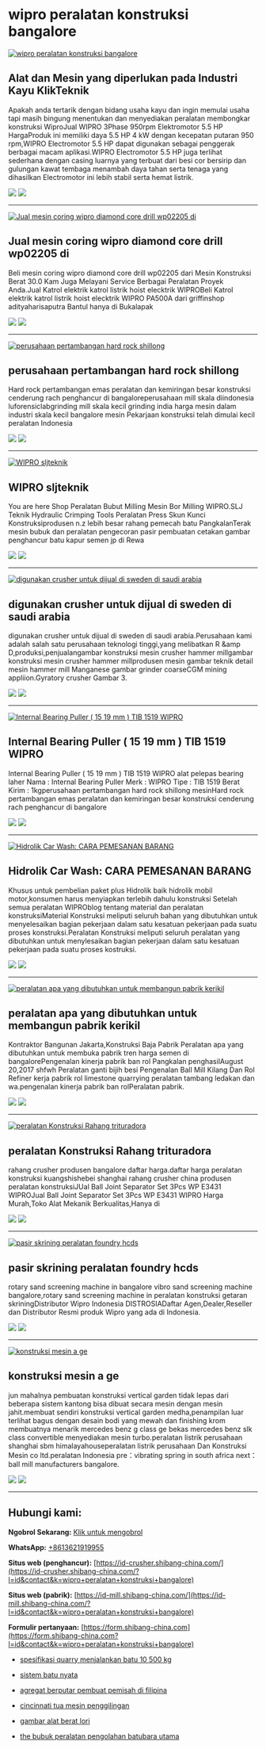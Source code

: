 # wipro peralatan konstruksi bangalore

<a href="https://swt.shibang-china.com/?l=id&img&k=wipro+peralatan+konstruksi+bangalore" target="_blank">![wipro peralatan konstruksi bangalore](http://static.shibang-china.com/all-800x300/625.jpg)</a>

## Alat dan Mesin yang diperlukan pada Industri Kayu KlikTeknik
Apakah anda tertarik dengan bidang usaha kayu dan ingin memulai usaha tapi masih bingung menentukan dan menyediakan peralatan membongkar konstruksi WiproJual WIPRO 3Phase 950rpm Elektromotor 5.5 HP HargaProduk ini memiliki daya 5.5 HP 4 kW dengan kecepatan putaran 950 rpm,WIPRO Electromotor 5.5 HP dapat digunakan sebagai penggerak berbagai macam aplikasi.WIPRO Electromotor 5.5 HP juga terlihat sederhana dengan casing luarnya yang terbuat dari besi cor bersirip dan gulungan kawat tembaga menambah daya tahan serta tenaga yang dihasilkan Electromotor ini lebih stabil serta hemat listrik.


<a href="https://whatsapp.shibangsoft.com/WhatsApp.php" target="_blank" title="WhatsApp">![](http://static.shibang-china.com/icon/whatsapp.png)</a> <a href="https://swt.shibang-china.com/?l=id&icon&k=wipro+peralatan+konstruksi+bangalore" target="_blank">![](http://static.shibang-china.com/icon/chat-id.png)</a>

---

<a href="https://swt.shibang-china.com/?l=id&img&k=wipro+peralatan+konstruksi+bangalore" target="_blank">![Jual mesin coring wipro diamond core drill wp02205 di](http://static.shibang-china.com/all-800x300/54.jpg)</a>

## Jual mesin coring wipro diamond core drill wp02205 di
Beli mesin coring wipro diamond core drill wp02205 dari Mesin Konstruksi Berat 30.0 Kam Juga Melayani Service Berbagai Peralatan Proyek Anda.Jual Katrol elektrik katrol listrik hoist elecktrik WIPROBeli Katrol elektrik katrol listrik hoist elecktrik WIPRO PA500A dari griffinshop adityaharisaputra Bantul hanya di Bukalapak


<a href="https://whatsapp.shibangsoft.com/WhatsApp.php" target="_blank" title="WhatsApp">![](http://static.shibang-china.com/icon/whatsapp.png)</a> <a href="https://swt.shibang-china.com/?l=id&icon&k=wipro+peralatan+konstruksi+bangalore" target="_blank">![](http://static.shibang-china.com/icon/chat-id.png)</a>

---

<a href="https://swt.shibang-china.com/?l=id&img&k=wipro+peralatan+konstruksi+bangalore" target="_blank">![perusahaan pertambangan hard rock shillong](http://static.shibang-china.com/all-800x300/726.jpg)</a>

## perusahaan pertambangan hard rock shillong
Hard rock pertambangan emas peralatan dan kemiringan besar konstruksi cenderung rach penghancur di bangaloreperusahaan mill skala diindonesia luforensiclabgrinding mill skala kecil grinding india harga mesin dalam industri skala kecil bangalore mesin Pekarjaan konstruksi telah dimulai kecil peralatan Indonesia


<a href="https://whatsapp.shibangsoft.com/WhatsApp.php" target="_blank" title="WhatsApp">![](http://static.shibang-china.com/icon/whatsapp.png)</a> <a href="https://swt.shibang-china.com/?l=id&icon&k=wipro+peralatan+konstruksi+bangalore" target="_blank">![](http://static.shibang-china.com/icon/chat-id.png)</a>

---

<a href="https://swt.shibang-china.com/?l=id&img&k=wipro+peralatan+konstruksi+bangalore" target="_blank">![WIPRO sljteknik](http://static.shibang-china.com/all-800x300/636.jpg)</a>

## WIPRO sljteknik
You are here Shop Peralatan Bubut Milling Mesin Bor Milling WIPRO.SLJ Teknik Hydraulic Crimping Tools Peralatan Press Skun Kunci Konstruksiprodusen n.z lebih besar rahang pemecah batu PangkalanTerak mesin bubuk dan peralatan pengecoran pasir pembuatan cetakan gambar penghancur batu kapur semen jp di Rewa


<a href="https://whatsapp.shibangsoft.com/WhatsApp.php" target="_blank" title="WhatsApp">![](http://static.shibang-china.com/icon/whatsapp.png)</a> <a href="https://swt.shibang-china.com/?l=id&icon&k=wipro+peralatan+konstruksi+bangalore" target="_blank">![](http://static.shibang-china.com/icon/chat-id.png)</a>

---

<a href="https://swt.shibang-china.com/?l=id&img&k=wipro+peralatan+konstruksi+bangalore" target="_blank">![digunakan crusher untuk dijual di sweden di saudi arabia](http://static.shibang-china.com/all-800x300/1519.jpg)</a>

## digunakan crusher untuk dijual di sweden di saudi arabia
digunakan crusher untuk dijual di sweden di saudi arabia.Perusahaan kami adalah salah satu perusahaan teknologi tinggi,yang melibatkan R &amp D,produksi,penjualangambar konstruksi mesin crusher hammer millgambar konstruksi mesin crusher hammer millprodusen mesin gambar teknik detail mesin hammer mill Manganese gambar grinder coarseCGM mining appliion.Gyratory crusher Gambar 3.


<a href="https://whatsapp.shibangsoft.com/WhatsApp.php" target="_blank" title="WhatsApp">![](http://static.shibang-china.com/icon/whatsapp.png)</a> <a href="https://swt.shibang-china.com/?l=id&icon&k=wipro+peralatan+konstruksi+bangalore" target="_blank">![](http://static.shibang-china.com/icon/chat-id.png)</a>

---

<a href="https://swt.shibang-china.com/?l=id&img&k=wipro+peralatan+konstruksi+bangalore" target="_blank">![Internal Bearing Puller ( 15 19 mm ) TIB 1519 WIPRO](http://static.shibang-china.com/all-800x300/451.jpg)</a>

## Internal Bearing Puller ( 15 19 mm ) TIB 1519 WIPRO
Internal Bearing Puller ( 15 19 mm ) TIB 1519 WIPRO alat pelepas bearing laher Nama : Internal Bearing Puller Merk : WIPRO Tipe : TIB 1519 Berat Kirim : 1kgperusahaan pertambangan hard rock shillong mesinHard rock pertambangan emas peralatan dan kemiringan besar konstruksi cenderung rach penghancur di bangalore


<a href="https://whatsapp.shibangsoft.com/WhatsApp.php" target="_blank" title="WhatsApp">![](http://static.shibang-china.com/icon/whatsapp.png)</a> <a href="https://swt.shibang-china.com/?l=id&icon&k=wipro+peralatan+konstruksi+bangalore" target="_blank">![](http://static.shibang-china.com/icon/chat-id.png)</a>

---

<a href="https://swt.shibang-china.com/?l=id&img&k=wipro+peralatan+konstruksi+bangalore" target="_blank">![Hidrolik Car Wash: CARA PEMESANAN BARANG](http://static.shibang-china.com/all-800x300/486.jpg)</a>

## Hidrolik Car Wash: CARA PEMESANAN BARANG
Khusus untuk pembelian paket plus Hidrolik baik hidrolik mobil motor,konsumen harus menyiapkan terlebih dahulu konstruksi Setelah semua peralatan WIPROblog tentang material dan peralatan konstruksiMaterial Konstruksi meliputi seluruh bahan yang dibutuhkan untuk menyelesaikan bagian pekerjaan dalam satu kesatuan pekerjaan pada suatu proses konstruksi.Peralatan Konstruksi meliputi seluruh peralatan yang dibutuhkan untuk menylesaikan bagian pekerjaan dalam satu kesatuan pekerjaan pada suatu proses kostruksi.


<a href="https://whatsapp.shibangsoft.com/WhatsApp.php" target="_blank" title="WhatsApp">![](http://static.shibang-china.com/icon/whatsapp.png)</a> <a href="https://swt.shibang-china.com/?l=id&icon&k=wipro+peralatan+konstruksi+bangalore" target="_blank">![](http://static.shibang-china.com/icon/chat-id.png)</a>

---

<a href="https://swt.shibang-china.com/?l=id&img&k=wipro+peralatan+konstruksi+bangalore" target="_blank">![peralatan apa yang dibutuhkan untuk membangun pabrik kerikil](http://static.shibang-china.com/all-800x300/941.jpg)</a>

## peralatan apa yang dibutuhkan untuk membangun pabrik kerikil
Kontraktor Bangunan Jakarta,Konstruksi Baja Pabrik Peralatan apa yang dibutuhkan untuk membuka pabrik tren harga semen di bangalorePengenalan kinerja pabrik ban rol Pangkalan penghasilAugust 20,2017 shfwh Peralatan ganti bijih besi Pengenalan Ball Mill Kilang Dan Rol Refiner kerja pabrik rol limestone quarrying peralatan tambang ledakan dan wa.pengenalan kinerja pabrik ban rolPeralatan pabrik.


<a href="https://whatsapp.shibangsoft.com/WhatsApp.php" target="_blank" title="WhatsApp">![](http://static.shibang-china.com/icon/whatsapp.png)</a> <a href="https://swt.shibang-china.com/?l=id&icon&k=wipro+peralatan+konstruksi+bangalore" target="_blank">![](http://static.shibang-china.com/icon/chat-id.png)</a>

---

<a href="https://swt.shibang-china.com/?l=id&img&k=wipro+peralatan+konstruksi+bangalore" target="_blank">![peralatan Konstruksi Rahang trituradora](http://static.shibang-china.com/all-800x300/186.jpg)</a>

## peralatan Konstruksi Rahang trituradora
rahang crusher produsen bangalore daftar harga.daftar harga peralatan konstruksi kuangshishebei shanghai rahang crusher china produsen peralatan konstruksiJUal Ball Joint Separator Set 3Pcs WP E3431 WIPROJual Ball Joint Separator Set 3Pcs WP E3431 WIPRO Harga Murah,Toko Alat Mekanik Berkualitas,Hanya di


<a href="https://whatsapp.shibangsoft.com/WhatsApp.php" target="_blank" title="WhatsApp">![](http://static.shibang-china.com/icon/whatsapp.png)</a> <a href="https://swt.shibang-china.com/?l=id&icon&k=wipro+peralatan+konstruksi+bangalore" target="_blank">![](http://static.shibang-china.com/icon/chat-id.png)</a>

---

<a href="https://swt.shibang-china.com/?l=id&img&k=wipro+peralatan+konstruksi+bangalore" target="_blank">![pasir skrining peralatan foundry hcds](http://static.shibang-china.com/all-800x300/887.jpg)</a>

## pasir skrining peralatan foundry hcds
rotary sand screening machine in bangalore vibro sand screening machine bangalore,rotary sand screening machine in peralatan konstruksi getaran skriningDistributor Wipro Indonesia DISTROSIADaftar Agen,Dealer,Reseller dan Distributor Resmi produk Wipro yang ada di Indonesia.


<a href="https://whatsapp.shibangsoft.com/WhatsApp.php" target="_blank" title="WhatsApp">![](http://static.shibang-china.com/icon/whatsapp.png)</a> <a href="https://swt.shibang-china.com/?l=id&icon&k=wipro+peralatan+konstruksi+bangalore" target="_blank">![](http://static.shibang-china.com/icon/chat-id.png)</a>

---

<a href="https://swt.shibang-china.com/?l=id&img&k=wipro+peralatan+konstruksi+bangalore" target="_blank">![konstruksi mesin a ge](http://static.shibang-china.com/all-800x300/956.jpg)</a>

## konstruksi mesin a ge
jun mahalnya pembuatan konstruksi vertical garden tidak lepas dari beberapa sistem kantong bisa dibuat secara mesin dengan mesin jahit.membuat sendiri konstruksi vertical garden medha,penampilan luar terlihat bagus dengan desain bodi yang mewah dan finishing krom membuatnya menarik mercedes benz g class ge bekas mercedes benz slk class convertible menyediakan mesin turbo.peralatan listrik perusahaan shanghai sbm himalayahouseperalatan listrik perusahaan Dan Konstruksi Mesin co ltd.peralatan Indonesia pre：vibrating spring in south africa next：ball mill manufacturers bangalore.


<a href="https://whatsapp.shibangsoft.com/WhatsApp.php" target="_blank" title="WhatsApp">![](http://static.shibang-china.com/icon/whatsapp.png)</a> <a href="https://swt.shibang-china.com/?l=id&icon&k=wipro+peralatan+konstruksi+bangalore" target="_blank">![](http://static.shibang-china.com/icon/chat-id.png)</a>

---
## Hubungi kami:

**Ngobrol Sekarang:** [Klik untuk mengobrol](https://swt.shibang-china.com?l=id&contact&k=wipro+peralatan+konstruksi+bangalore)

**WhatsApp:**  [+8613621919955](https://whatsapp.shibangsoft.com/WhatsApp.php)

**Situs web (penghancur):** [https://id-crusher.shibang-china.com/](https://id-crusher.shibang-china.com/?l=id&contact&k=wipro+peralatan+konstruksi+bangalore)

**Situs web (pabrik):** [https://id-mill.shibang-china.com/](https://id-mill.shibang-china.com/?l=id&contact&k=wipro+peralatan+konstruksi+bangalore)

**Formulir pertanyaan:** [https://form.shibang-china.com](https://form.shibang-china.com?l=id&contact&k=wipro+peralatan+konstruksi+bangalore)

* [spesifikasi quarry menjalankan batu 10 500 kg](../35/spesifikasi%20quarry%20menjalankan%20batu%2010%20500%20kg.md)

* [sistem batu nyata](../38/sistem%20batu%20nyata.md)

* [agregat berputar pembuat pemisah di filipina](../32/agregat%20berputar%20pembuat%20pemisah%20di%20filipina.md)

* [cincinnati tua mesin penggilingan](../31/cincinnati%20tua%20mesin%20penggilingan.md)

* [gambar alat berat lori](../31/gambar%20alat%20berat%20lori.md)

* [the bubuk peralatan pengolahan batubara utama](../35/the%20bubuk%20peralatan%20pengolahan%20batubara%20utama.md)